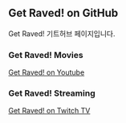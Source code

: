 ## Get Raved! on GitHub

Get Raved! 기트허브 페이지입니다.


### Get Raved! Movies

[Get Raved! on Youtube](https://www.youtube.com/channel/UCddjChClpRKImlG8fepmypA)


### Get Raved! Streaming

[Get Raved! on Twitch TV](https://go.twitch.tv/trollingrave)
